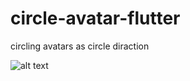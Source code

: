 # circle-avatar-flutter


circling avatars as circle diraction 

![alt text](https://github.com/[mdalhagg]/[cirle-avatar-flutter]/[main]/image1.png?raw=true)
